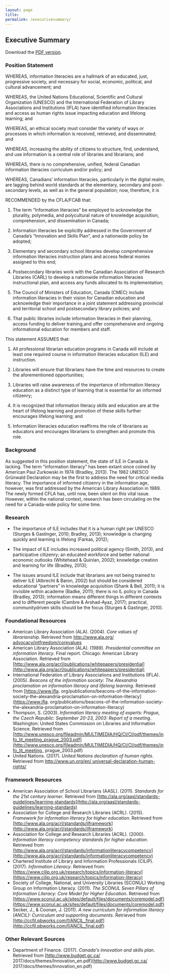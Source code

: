 ```yaml
---
layout: page
title: 
permalink: /executivesummary/
---
```


## Executive Summary

Download the [PDF version]().

### Position Statement

WHEREAS, information literacies are a hallmark of an educated, just, progressive society, and necessary for social, economic, political, and cultural advancement; and

WHEREAS, the United Nations Educational, Scientific and Cultural Organization (UNESCO) and the International Federation of Library Associations and Institutions (IFLA) have identified information literacies and access as human rights issue impacting education and lifelong learning; and

WHEREAS, an ethical society must consider the variety of ways or processes in which information is received, retrieved, and disseminated; and

WHEREAS, increasing the ability of citizens to structure, find, understand, and use information is a central role of libraries and librarians; and

WHEREAS, there is no comprehensive, unified, federal Canadian information literacies curriculum and/or policy; and

WHEREAS, Canadians’ information literacies, particularly in the digital realm, are lagging behind world standards at the elementary, secondary and post-secondary levels, as well as in the general population; now, therefore, it is

RECOMMENDED by the CFLA/FCAB that:

1. The term “Information literacies” be employed to acknowledge the plurality, polymedia, and polycultural nature of knowledge acquisition, comprehension, and dissemination in Canada;

2. Information literacies be explicitly addressed in the Government of Canada’s “Innovation and Skills Plan”, and a nationwide policy be adopted;

3. Elementary and secondary school libraries develop comprehensive information literacies instruction plans and access federal monies assigned to this end;

4. Postsecondary libraries work with the Canadian Association of Research Libraries (CARL) to develop a nationwide information literacies instructional plan, and access any funds allocated to its implementation;

5. The Council of Ministers of Education, Canada (CMEC) include information literacies in their vision for Canadian education and acknowledge their importance in a joint statement addressing provincial and territorial school and postsecondary library policies; and

6. That public libraries include information literacies in their planning, access funding to deliver training,and offer comprehensive and ongoing informational education for members and staff.

This statement ASSUMES that:

1. All professional librarian education programs in Canada will include at least one required course in information
literacies education (ILE) and instruction.

2. Libraries will ensure that librarians have the time and resources to create the aforementioned opportunities;

3. Libraries will raise awareness of the importance of information literacy education as a distinct type of
learning that is essential for an informed citizenry;

4. It is recognized that information literacy skills and education are at the heart of lifelong learning and promotion
of these skills further encourages lifelong learning; and

5. Information literacies education reaffirms the role of librarians as educators and encourages librarians to
strengthen and promote this role.

### Background

As suggested in this position statement, the state of ILE in Canada is lacking. The term “information literacy” has been extant since coined by American Paul Zurkowski in 1974 (Bradley, 2013). The 1982 UNESCO Grûnwald Declaration may be the first to address the need for critical media literacy. The importance of informed citizenry in the information age, however, was first addressed by the American Library Association in 1989. The newly formed CFLA has, until now, been silent on this vital issue. However, within the national context, research has been circulating on the need for a Canada-wide policy for some time.

### Research

* The importance of ILE includes that it is a human right per UNESCO (Sturges & Gastinger, 2010; Bradley,
2013); knowledge is changing quickly and learning is lifelong (Farkas, 2012);

* The impact of ILE includes increased political agency (Smith, 2013), and participative citizenry; an educated
workforce and better national economic outlooks (Whitehead & Quinlan, 2002); knowledge creation and
learning for life (Bradley, 2013);

* The issues around ILE include that librarians are not being trained to deliver ILE (Albrecht & Baron, 2002)
but should be considered educational “partners” in knowledge acquisition (Shank & Bell, 2011); it is invisible
within academe (Badke, 2011); there is no IL policy in Canada (Bradley, 2013); information means different
things in different contexts and to different people (Cambre & Arshad-Ayaz, 2017); practical, communitydriven
skills should be the focus (Sturges & Gastinger, 2010).

### Foundational Resources

* American Library Association (ALA). (2004). *Core values of librarianship*. Retrieved from [http://www.ala.org/
advocacy/intfreedom/corevalues](http://www.ala.org/advocacy/intfreedom/corevalues)
* American Library Association (ALA). (1989). *Presidential committee on information literacy*. Final report. Chicago:
American Library Association. Retrieved from [http://www.ala.org/acrl/publications/whitepapers/presidential](http://www.ala.org/acrl/publications/whitepapers/presidential)
* International Federation of Library Associations and Institutions (IFLA). (2005). *Beacons of the information
society: The Alexandria proclamation on information literacy and lifelong learning*. Retrieved from [https://www.ifla.
org/publications/beacons-of-the-information-society-the-alexandria-proclamation-on-information-literacy](https://www.ifla.
org/publications/beacons-of-the-information-society-the-alexandria-proclamation-on-information-literacy)
* Thompson, S. (2003). *Information literacy meeting of experts: Prague, the Czech Republic: September 20-23, 2003:
Report of a meeting*. Washington: United States Commission on Libraries and Information Science. Retrieved
from [http://www.unesco.org/fileadmin/MULTIMEDIA/HQ/CI/CI/pdf/themes/info_lit_meeting_prague_2003.pdf](http://www.unesco.org/fileadmin/MULTIMEDIA/HQ/CI/CI/pdf/themes/info_lit_meeting_
prague_2003.pdf)
* United Nations. (2017). *United Nations declaration of human rights*. Retrieved from [http://www.un.org/en/
universal-declaration-human-rights/](http://www.un.org/en/universal-declaration-human-rights/)

### Framework Resources

* American Association of School Librarians (AASL). (2011). *Standards for the 21st century learner*. Retrieved
from [http://ala.org/aasl/standards-guidelines/learning-standards](http://ala.org/aasl/standards-guidelines/learning-standards)
* Association for College and Research Libraries (ACRL). (2015). *Framework for information literacy for higher
education*. Retrieved from [http://www.ala.org/acrl/standards/ilframework](http://www.ala.org/acrl/standards/ilframework)
* Association for College and Research Libraries (ACRL). (2000). *Information literacy competency standards for
higher education*. Retrieved from [http://www.ala.org/acrl/standards/informationliteracycompetency](http://www.ala.org/acrl/standards/informationliteracycompetency)
* Chartered Institute of Library and Information Professionals (CILIP). (2017). *Information Literacy*. Retrieved
from: [https://www.cilip.org.uk/research/topics/information-literacy](https://www.cilip.org.uk/research/topics/information-literacy)
* Society of College, National, and University Libraries (SCONUL) Working Group on Information Literacy.
(2011). *The SCONUL Seven Pillars of Information Literacy: Core Model for Higher Education*. Retrieved from [https://www.sconul.ac.uk/sites/default/files/documents/coremodel.pdf](https://www.sconul.ac.uk/sites/default/files/documents/coremodel.pdf)
* Secker, J., & Coonan, J. (2011). *A new curriculum for information literacy (ANCIL): Curriculum and supporting
documents*. Retrieved from [http://ccfil.pbworks.com/f/ANCIL_final.pdf](http://ccfil.pbworks.com/f/ANCIL_final.pdf)

### Other Relevant Sources

* Department of Finance. (2017). *Canada's innovation and skills plan*. Retrieved from [http://www.budget.gc.ca/
2017/docs/themes/Innovation_en.pdf](http://www.budget.gc.ca/
2017/docs/themes/Innovation_en.pdf)  










